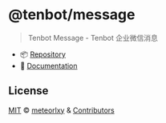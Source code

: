 # @tenbot/message

> Tenbot Message - Tenbot 企业微信消息

- :package: [Repository](https://github.com/tenbot/tenbot)
- :book: [Documentation](https://tenbot.github.io)

## License

[MIT](https://github.com/tenbot/tenbot/blob/master/LICENSE) &copy; [meteorlxy](https://github.com/meteorlxy) & [Contributors](https://github.com/tenbot/tenbot/graphs/contributors)
